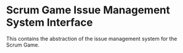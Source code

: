 # Scrum Game Issue Management System Interface

This contains the abstraction of the issue management system for the Scrum Game. 

